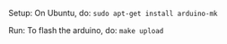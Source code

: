 Setup:
On Ubuntu, do:
`sudo apt-get install arduino-mk`

Run:
To flash the arduino, do:
`make upload`

